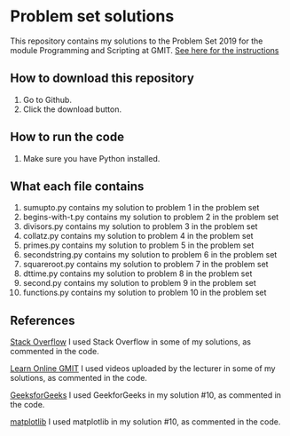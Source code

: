 # Problem set solutions

This repository contains my solutions to the Problem Set 2019 for the module Programming and Scripting at GMIT.
[See here for the instructions](https://github.com/ianmcloughlin/problems-pands-2019/raw/master/problems.pdf)


## How to download this repository

1. Go to Github.
2. Click the download button.

## How to run the code

1. Make sure you have Python installed.

## What each file contains

1. sumupto.py contains my solution to problem 1 in the problem set
2. begins-with-t.py contains my solution to problem 2 in the problem set
3. divisors.py contains my solution to problem 3 in the problem set
4. collatz.py contains my solution to problem 4 in the problem set
5. primes.py contains my solution to problem 5 in the problem set
6. secondstring.py contains my solution to problem 6 in the problem set
7. squareroot.py contains my solution to problem 7 in the problem set
8. dttime.py contains my solution to problem 8 in the problem set
9. second.py contains my solution to problem 9 in the problem set
10. functions.py contains my solution to problem 10 in the problem set

## References
[Stack Overflow](https://stackoverflow.com/) I used Stack Overflow in some of my solutions, as commented in the code.

[Learn Online GMIT](https://learnonline.gmit.ie/course/view.php?id=1588#section-0) I used videos uploaded by the lecturer in some of my solutions, as commented in the code.

[GeeksforGeeks](https://www.geeksforgeeks.org/) I used GeekforGeeks in my solution #10, as commented in the code.

[matplotlib](https://matplotlib.org/index.html) I used matplotlib in my solution #10, as commented in the code.